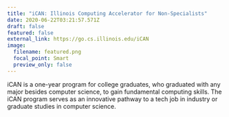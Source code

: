 ```yaml
---
title: "iCAN: Illinois Computing Accelerator for Non-Specialists"
date: 2020-06-22T03:21:57.571Z
draft: false
featured: false
external_link: https://go.cs.illinois.edu/iCAN
image:
  filename: featured.png
  focal_point: Smart
  preview_only: false
---
```

iCAN is a one-year program for college graduates, who graduated with any major besides computer science, to gain fundamental computing skills. The iCAN program serves as an innovative pathway to a tech job in industry or graduate studies in computer science.